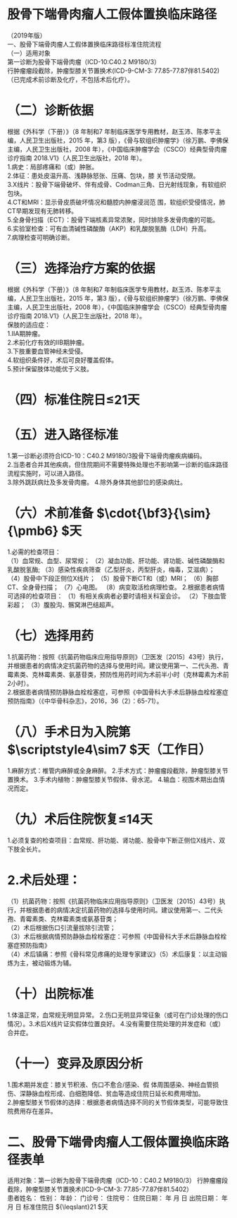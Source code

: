 # 股骨下端骨肉瘤人工假体置换临床路径  
（2019年版）  
一、股骨下端骨肉瘤人工假体置换临床路径标准住院流程  
（一）适用对象  
第一诊断为股骨下端骨肉瘤（ICD-10:C40.2 M9180/3）  
行肿瘤瘤段截除，肿瘤型膝关节置换术(ICD-9-CM-3:  77.85-77.87伴81.5402)（已完成术前诊断及化疗，不包括术后化疗）。  
# （二）诊断依据  
根据《外科学（下册）》（8 年制和7 年制临床医学专用教材，赵玉沛、陈孝平主编，人民卫生出版社，2015 年，第3 版），《骨与软组织肿瘤学》（徐万鹏、李佛保主编，人民卫生出版社，2008 年），《中国临床肿瘤学会（CSCO）经典型骨肉瘤诊疗指南 2018.V1》（人民卫生出版社，2018 年）。  
1.病史：局部疼痛和（或）肿胀。  
2.体征：患处皮温升高、浅静脉怒张、压痛、包块，膝 关节活动受限。  
3.X线片：股骨下端骨破坏、伴有成骨、Codman三角、日光射线现象，有软组织包块。  
4.CT和MRI：显示骨皮质破坏情况和髓腔内肿瘤浸润范 围，软组织受侵情况，肺CT早期发现有无肺转移。  
5.全身骨扫描（ECT）：股骨下端核素异常浓聚，同时排除多发骨肉瘤的可能。  
6.实验室检查：可有血清碱性磷酸酶（AKP）和乳酸脱氢酶（LDH）升高。  
7.病理检查可明确诊断。  
# （三）选择治疗方案的依据  
根据《外科学（下册）》（8 年制和7 年制临床医学专用教材，赵玉沛、陈孝平主编，人民卫生出版社，2015 年，第3 版），《骨与软组织肿瘤学》（徐万鹏、李佛保主编，人民卫生出版社，2008 年），《中国临床肿瘤学会（CSCO）经典型骨肉瘤诊疗指南 2018.V1》（人民卫生出版社，2018 年）。  
保肢的适应症：  
1.ⅡA期肿瘤。  
2.术前化疗有效的ⅡB期肿瘤。  
3.下肢重要血管神经未受侵。  
4.软组织条件好，术后可良好覆盖假体。  
5.预计保留肢体功能优于义肢。  
# （四）标准住院日≤21天  
# （五）进入路径标准  
1.第一诊断必须符合ICD-10：C40.2 M9180/3股骨下端骨肉瘤疾病编码。  
2.当患者合并其他疾病，但住院期间不需要特殊处理也不影响第一诊断的临床路径流程实施时，可以进入路径。  
3.除外跳跃病灶及多发骨肉瘤。 4.除外身体其他部位的感染病灶。  
# （六）术前准备 $\cdot{\bf3}{\sim}{\pmb6} $天  
1.必需的检查项目：  
（1）血常规、血型、尿常规； （2）凝血功能、肝功能、肾功能、碱性磷酸酶和乳酸脱氢酶;  （3）感染性疾病筛查（乙型肝炎，丙型肝炎，梅毒，艾滋病）； （4）股骨中下段正侧位X线片； （5）股骨下断CT和（或）MRI； （6）胸部CT、全身骨扫描； （7）心电图。 （8）病变取活检病理检查。 2.根据患者病情可选择的检查项目： （1）有相关疾病者必要时请相关科室会诊。 （2）下肢血管彩超； （3）腹股沟、髂窝淋巴结超声。  
# （七）选择用药  
1.抗菌药物：按照《抗菌药物临床应用指导原则》（卫医发〔2015〕43号）执行，并根据患者的病情决定抗菌药物的选择与使用时间。建议使用第一、二代头孢、青霉素类、克林霉素类、氨基苷类，预防性用药时间为术前半小时（克林霉素为术前2小时）。  
2.根据患者病情预防静脉血栓栓塞症，可参照《中国骨科大手术后静脉血栓栓塞症预防指南》（《中华骨科杂志》，2016，36（2）：65-71）。  
# （八）手术日为入院第 $\scriptstyle4\sim7 $天（工作日）  
1.麻醉方式：椎管内麻醉或全身麻醉。 2.手术方式：肿瘤瘤段截除，肿瘤型膝关节置换术。 3.手术内植物：肿瘤型膝关节假体、骨水泥。    4.输血：视围术期出血情况而定。  
# （九）术后住院恢复≤14天  
1.必须复查的检查项目：血常规、肝功能、肾功能、股骨中下断正侧位X线片、双下肢全长片。  
# 2.术后处理：  
（1）抗菌药物：按照《抗菌药物临床应用指导原则》（卫医发〔2015〕43号）执行，并根据患者的病情决定抗菌药物的选择与使用时间。建议使用第一、二代头孢、青霉素类、克林霉素类或氨基苷类；  
（2）术后根据伤口引流量拔除引流管；  
（3）术后根据病情预防静脉血栓栓塞症：可参照《中国骨科大手术后静脉血栓栓塞症预防指南》  
（4）术后镇痛：参照《骨科常见疼痛的处理专家建议》（5）术后康复：以主动锻炼为主，被动锻炼为辅。  
# （十）出院标准  
1.体温正常，血常规无明显异常。 2.伤口无明显异常征象（或可在门诊处理的伤口情况）。3.术后X线片证实假体位置良好。 4.没有需要住院处理的并发症和（或）合并症。  
# （十一）变异及原因分析  
1.围术期并发症：膝关节积液、伤口不愈合/感染、假 体周围感染、神经血管损伤、深静脉血栓形成、白细胞降低、贫血等造成住院日延长和费用增加。  
2.肿瘤型膝关节假体的选择：根据患者病情选择不同的关节假体类型，可能导致住院费用存在差异。  
# 二、股骨下端骨肉瘤人工假体置换临床路径表单  
适用对象：第一诊断为股骨下端骨肉瘤（ICD-10：C40.2 M9180/3） 行肿瘤瘤段截除，肿瘤型膝关节置换术(ICD-9-CM-3: 77.85-77.87伴81.5402）  
患者姓名：       性别：        年龄：          门诊号：        住院号：           住院日期：      年    月    日  出院日期：     年    月   日  标准住院日 ${\leqslant}21 $天  
